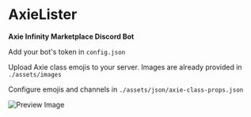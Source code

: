 # AxieLister

**Axie Infinity Marketplace Discord Bot**

Add your bot's token in `config.json`

Upload Axie class emojis to your server. Images are already provided in `./assets/images`

Configure emojis and channels in `./assets/json/axie-class-props.json`

![Preview Image](https://imgur.com/JkPRyh7.gif)
